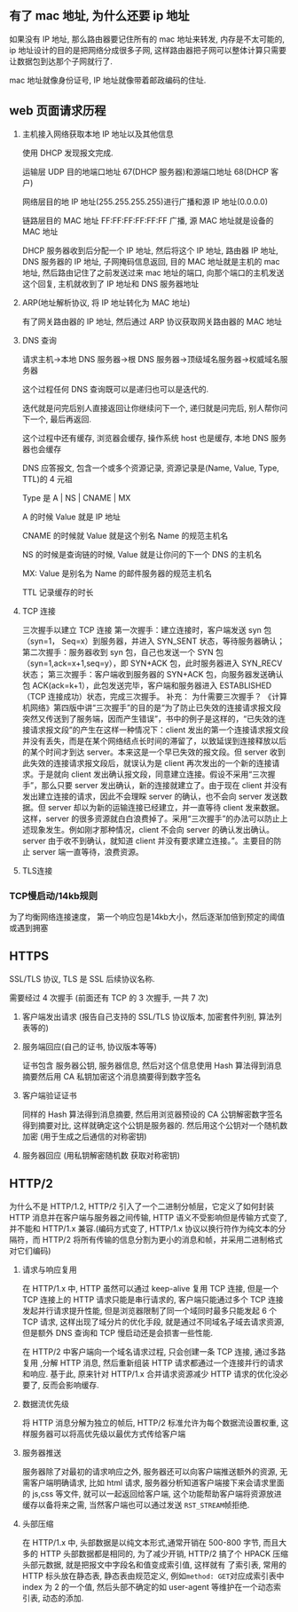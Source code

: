 ## 有了 mac 地址, 为什么还要 ip 地址

如果没有 IP 地址, 那么路由器要记住所有的 mac 地址来转发, 内存是不太可能的, ip 地址设计的目的是把网络分成很多子网, 这样路由器把子网可以整体计算只需要让数据包到达那个子网就行了.

mac 地址就像身份证号, IP 地址就像带着邮政编码的住址.

## web 页面请求历程

1. 主机接入网络获取本地 IP 地址以及其他信息

   使用 DHCP 发现报文完成.

   运输层 UDP 目的地端口地址 67(DHCP 服务器)和源端口地址 68(DHCP 客户)

   网络层目的地 IP 地址(255.255.255.255)进行广播和源 IP 地址(0.0.0.0)

   链路层目的 MAC 地址 FF:FF:FF:FF:FF:FF 广播, 源 MAC 地址就是设备的 MAC 地址

   DHCP 服务器收到后分配一个 IP 地址, 然后将这个 IP 地址, 路由器 IP 地址, DNS 服务器的 IP 地址, 子网掩码信息返回, 目的 MAC 地址就是主机的 mac 地址, 然后路由记住了之前发送过来 mac 地址的端口, 向那个端口的主机发送这个回复, 主机就收到了 IP 地址和 DNS 服务器地址

2. ARP(地址解析协议, 将 IP 地址转化为 MAC 地址)

   有了网关路由器的 IP 地址, 然后通过 ARP 协议获取网关路由器的 MAC 地址

3. DNS 查询

   请求主机->本地 DNS 服务器->根 DNS 服务器->顶级域名服务器->权威域名服务器

   这个过程任何 DNS 查询既可以是递归也可以是迭代的.

   迭代就是问完后别人直接返回让你继续问下一个, 递归就是问完后, 别人帮你问下一个, 最后再返回.

   这个过程中还有缓存, 浏览器会缓存, 操作系统 host 也是缓存, 本地 DNS 服务器也会缓存

   DNS 应答报文, 包含一个或多个资源记录, 资源记录是(Name, Value, Type, TTL)的 4 元祖

   Type 是 A | NS | CNAME | MX

   A 的时候 Value 就是 IP 地址

   CNAME 的时候就 Value 就是这个别名 Name 的规范主机名

   NS 的时候是查询链的时候, Value 就是让你问的下一个 DNS 的主机名

   MX: Value 是别名为 Name 的邮件服务器的规范主机名

   TTL 记录缓存的时长

4. TCP 连接

   三次握手以建立 TCP 连接
   第一次握手：建立连接时，客户端发送 syn 包（syn=1， Seq=x）到服务器，并进入 SYN_SENT 状态，等待服务器确认；
   第二次握手：服务器收到 syn 包，自己也发送一个 SYN 包（syn=1,ack=x+1,seq=y），即 SYN+ACK 包，此时服务器进入 SYN_RECV 状态；
   第三次握手：客户端收到服务器的 SYN+ACK 包，向服务器发送确认包 ACK(ack=k+1），此包发送完毕，客户端和服务器进入 ESTABLISHED（TCP 连接成功）状态，完成三次握手。
   补充：
   为什需要三次握手？
   ​ 《计算机网络》第四版中讲“三次握手”的目的是“为了防止已失效的连接请求报文段突然又传送到了服务端，因而产生错误”，书中的例子是这样的，“已失效的连接请求报文段”的产生在这样一种情况下：client 发出的第一个连接请求报文段并没有丢失，而是在某个网络结点长时间的滞留了，以致延误到连接释放以后的某个时间才到达 server。本来这是一个早已失效的报文段。但 server 收到此失效的连接请求报文段后，就误认为是 client 再次发出的一个新的连接请求。于是就向 client 发出确认报文段，同意建立连接。假设不采用“三次握手”，那么只要 server 发出确认，新的连接就建立了。由于现在 client 并没有发出建立连接的请求，因此不会理睬 server 的确认，也不会向 server 发送数据。但 server 却以为新的运输连接已经建立，并一直等待 client 发来数据。这样，server 的很多资源就白白浪费掉了。采用“三次握手”的办法可以防止上述现象发生。例如刚才那种情况，client 不会向 server 的确认发出确认。server 由于收不到确认，就知道 client 并没有要求建立连接。”。主要目的防止 server 端一直等待，浪费资源。

5. TLS连接

### TCP慢启动/14kb规则

为了均衡网络连接速度， 第一个响应包是14kb大小，然后逐渐加倍到预定的阈值或遇到拥塞

## HTTPS

SSL/TLS 协议, TLS 是 SSL 后续协议名称.

需要经过 4 次握手 (前面还有 TCP 的 3 次握手, 一共 7 次)

1. 客户端发出请求 (报告自己支持的 SSL/TLS 协议版本, 加密套件列别, 算法列表等的)

2. 服务端回应(自己的证书, 协议版本等等)

   证书包含 服务器公钥, 服务器信息, 然后对这个信息使用 Hash 算法得到消息摘要然后用 CA 私钥加密这个消息摘要得到数字签名

3. 客户端验证证书

   同样的 Hash 算法得到消息摘要, 然后用浏览器预设的 CA 公钥解密数字签名得到摘要对比, 这样就确定这个公钥是服务器的. 然后用这个公钥对一个随机数加密 (用于生成之后通信的对称密钥)

4. 服务器回应 (用私钥解密随机数 获取对称密钥)

## HTTP/2

为什么不是 HTTP/1.2, HTTP/2 引入了一个二进制分帧层，它定义了如何封装 HTTP 消息并在客户端与服务器之间传输, HTTP 语义不受影响但是传输方式变了, 并不能和 HTTP/1.x 兼容.(编码方式变了, HTTP/1.x 协议以换行符作为纯文本的分隔符，而 HTTP/2 将所有传输的信息分割为更小的消息和帧，并采用二进制格式对它们编码)

1. 请求与响应复用

   在 HTTP/1.x 中, HTTP 虽然可以通过 keep-alive 复用 TCP 连接, 但是一个 TCP 连接上的 HTTP 请求只能是串行请求的, 客户端只能通过多个 TCP 连接发起并行请求提升性能, 但是浏览器限制了同一个域同时最多只能发起 6 个 TCP 请求, 这样出现了域分片的优化手段, 就是通过不同域名子域去请求资源, 但是额外 DNS 查询和 TCP 慢启动还是会损害一些性能.

   在 HTTP/2 中客户端向一个域名请求过程, 只会创建一条 TCP 连接, 通过多路复用 ,分解 HTTP 消息, 然后重新组装 HTTP 请求都通过一个连接并行的请求和响应. 基于此, 原来针对 HTTP/1.x 合并请求资源减少 HTTP 请求的优化没必要了, 反而会影响缓存.

2. 数据流优先级

   将 HTTP 消息分解为独立的帧后, HTTP/2 标准允许为每个数据流设置权重, 这样服务器可以将高优先级以最优方式传给客户端

3. 服务器推送

   服务器除了对最初的请求响应之外, 服务器还可以向客户端推送额外的资源, 无需客户端明确请求, 比如 html 请求, 服务器分析知道客户端接下来会请求里面的 js,css 等文件, 就可以一起返回给客户端, 这个功能帮助客户端将资源放进缓存以备将来之需, 当然客户端也可以通过发送 `RST_STREAM`帧拒绝.

4. 头部压缩

   在 HTTP/1.x 中, 头部数据是以纯文本形式,通常开销在 500-800 字节, 而且大多的 HTTP 头部数据都是相同的, 为了减少开销, HTTP/2 搞了个 HPACK 压缩头部元数据, 就是把报文中字段名和值变成索引值, 这样就有 了索引表, 常用的 HTTP 标头放在静态表, 静态表由规范定义, 例如`method: GET`对应成索引表中 index 为 2 的一个值, 然后头部不确定的如 user-agent 等维护在一个动态索引表, 动态的添加.

